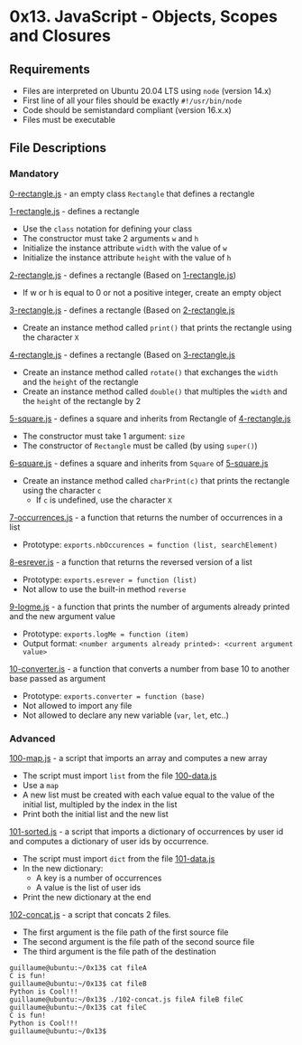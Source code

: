 # 0x13. JavaScript - Objects, Scopes and Closures
## Requirements
- Files are interpreted on Ubuntu 20.04 LTS using `node` (version 14.x)
- First line of all your files should be exactly `#!/usr/bin/node`
- Code should be semistandard compliant (version 16.x.x)
- Files must be executable
## File Descriptions
### Mandatory
[0-rectangle.js](https://github.com/Gbeminiyi-S/alx-higher_level_programming/blob/main/0x13-javascript_objects_scopes_closures/0-rectangle.js) - an empty class `Rectangle` that defines a rectangle

[1-rectangle.js](https://github.com/Gbeminiyi-S/alx-higher_level_programming/blob/main/0x13-javascript_objects_scopes_closures/1-rectangle.js) - defines a rectangle
- Use the `class` notation for defining your class
- The constructor must take 2 arguments `w` and `h`
- Initialize the instance attribute `width` with the value of `w`
- Initialize the instance attribute `height` with the value of `h`

[2-rectangle.js](https://github.com/Gbeminiyi-S/alx-higher_level_programming/blob/main/0x13-javascript_objects_scopes_closures/2-rectangle.js) - defines a rectangle (Based on [1-rectangle.js](https://github.com/Gbeminiyi-S/alx-higher_level_programming/blob/main/0x13-javascript_objects_scopes_closures/1-rectangle.js))
- If w or h is equal to 0 or not a positive integer, create an empty object

[3-rectangle.js](https://github.com/Gbeminiyi-S/alx-higher_level_programming/blob/main/0x13-javascript_objects_scopes_closures/3-rectangle.js) - defines a rectangle (Based on [2-rectangle.js](https://github.com/Gbeminiyi-S/alx-higher_level_programming/blob/main/0x13-javascript_objects_scopes_closures/2-rectangle.js)
- Create an instance method called `print()` that prints the rectangle using the character `X`

[4-rectangle.js](https://github.com/Gbeminiyi-S/alx-higher_level_programming/blob/main/0x13-javascript_objects_scopes_closures/4-rectangle.js) - defines a rectangle (Based on [3-rectangle.js](https://github.com/Gbeminiyi-S/alx-higher_level_programming/blob/main/0x13-javascript_objects_scopes_closures/3-rectangle.js)
- Create an instance method called `rotate()` that exchanges the `width` and the `height` of the rectangle
- Create an instance method called `double()` that multiples the `width` and the `height` of the rectangle by 2

[5-square.js](https://github.com/Gbeminiyi-S/alx-higher_level_programming/blob/main/0x13-javascript_objects_scopes_closures/5-square.js) - defines a square and inherits from Rectangle of [4-rectangle.js](https://github.com/Gbeminiyi-S/alx-higher_level_programming/blob/main/0x13-javascript_objects_scopes_closures/4-rectangle.js)
- The constructor must take 1 argument: `size`
- The constructor of `Rectangle` must be called (by using `super()`)

[6-square.js](https://github.com/Gbeminiyi-S/alx-higher_level_programming/blob/main/0x13-javascript_objects_scopes_closures/6-square.js) - defines a square and inherits from `Square` of [5-square.js](https://github.com/Gbeminiyi-S/alx-higher_level_programming/blob/main/0x13-javascript_objects_scopes_closures/5-square.js)
- Create an instance method called `charPrint(c)` that prints the rectangle using the character `c`
  - If `c` is undefined, use the character `X`
  
 [7-occurrences.js](https://github.com/Gbeminiyi-S/alx-higher_level_programming/blob/main/0x13-javascript_objects_scopes_closures/7-occurrences.js) - a function that returns the number of occurrences in a list
- Prototype: `exports.nbOccurences = function (list, searchElement)`

[8-esrever.js](https://github.com/Gbeminiyi-S/alx-higher_level_programming/blob/main/0x13-javascript_objects_scopes_closures/8-esrever.js) - a function that returns the reversed version of a list
- Prototype: `exports.esrever = function (list)`
- Not allow to use the built-in method `reverse`

[9-logme.js](https://github.com/Gbeminiyi-S/alx-higher_level_programming/blob/main/0x13-javascript_objects_scopes_closures/9-logme.js) - a function that prints the number of arguments already printed and the new argument value
- Prototype: `exports.logMe = function (item)`
- Output format: `<number arguments already printed>: <current argument value>`

[10-converter.js](https://github.com/Gbeminiyi-S/alx-higher_level_programming/blob/main/0x13-javascript_objects_scopes_closures/10-converter.js) - a function that converts a number from base 10 to another base passed as argument
- Prototype: `exports.converter = function (base)`
- Not allowed to import any file
- Not allowed to declare any new variable (`var`, `let`, etc..)

### Advanced
[100-map.js](https://github.com/Gbeminiyi-S/alx-higher_level_programming/blob/main/0x13-javascript_objects_scopes_closures/100-map.js) - a script that imports an array and computes a new array
- The script must import `list` from the file [100-data.js](https://github.com/Gbeminiyi-S/alx-higher_level_programming/blob/main/0x13-javascript_objects_scopes_closures/test_cases/100-data.js)
- Use a `map`
- A new list must be created with each value equal to the value of the initial list, multipled by the index in the list
- Print both the initial list and the new list

[101-sorted.js](https://github.com/Gbeminiyi-S/alx-higher_level_programming/blob/main/0x13-javascript_objects_scopes_closures/101-sorted.js) - a script that imports a dictionary of occurrences by user id and computes a dictionary of user ids by occurrence.
- The script must import `dict` from the file [101-data.js](https://github.com/Gbeminiyi-S/alx-higher_level_programming/blob/main/0x13-javascript_objects_scopes_closures/test_cases/101-data.js)
- In the new dictionary:
  - A key is a number of occurrences
  - A value is the list of user ids
- Print the new dictionary at the end

[102-concat.js](https://github.com/Gbeminiyi-S/alx-higher_level_programming/blob/main/0x13-javascript_objects_scopes_closures/102-concat.js) - a script that concats 2 files.
- The first argument is the file path of the first source file
- The second argument is the file path of the second source file
- The third argument is the file path of the destination
```
guillaume@ubuntu:~/0x13$ cat fileA
C is fun!
guillaume@ubuntu:~/0x13$ cat fileB
Python is Cool!!!
guillaume@ubuntu:~/0x13$ ./102-concat.js fileA fileB fileC
guillaume@ubuntu:~/0x13$ cat fileC
C is fun!
Python is Cool!!!
guillaume@ubuntu:~/0x13$ 
```

